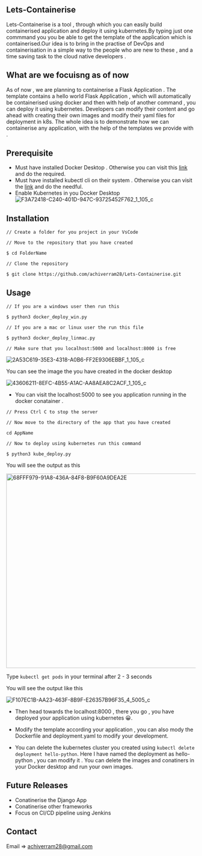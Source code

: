 ## Lets-Containerise

Lets-Containerise is a tool , through which you can easily build containerised application and deploy it using kubernetes.By typing just one commmand you you be able to get the template of the application which is containerised.Our idea is to bring in the practise of DevOps and containerisation in a simple way to the people who are new to these , and a time saving task to the cloud native developers .

## What are we focuisng as of now

As of now , we are planning to containerise a Flask Application . The template contains a hello world Flask Application , which will automatically be containerised using docker and then with help of another command , you can deploy it using kubernetes. Developers can modify their content and go ahead with creating their own images and modify their yaml files for deployment in k8s. The whole idea is to demonstrate how we can containerise any application, with the help of the templates we provide with .

## Prerequisite

- Must have installed Docker Desktop . Otherwise you can visit this [link](https://www.docker.com/products/docker-desktop/) and do the required.
- Must have installed kubectl cli on their system . Otherwise you can visit the [link](https://kubernetes.io/docs/tasks/tools/) and do the needful.
- Enable Kubernetes in you Docker Desktop 
![F3A72418-C240-401D-947C-93725452F762_1_105_c](https://user-images.githubusercontent.com/97288756/209341902-5140e39f-892f-4ab2-9699-3a6d1a18982d.jpeg)


## Installation
```
// Create a folder for you project in your VsCode

// Move to the repository that you have created

$ cd FolderName

// Clone the repository 

$ git clone https://github.com/achiverram28/Lets-Containerise.git

```

## Usage

```
// If you are a windows user then run this 

$ python3 docker_deploy_win.py

// If you are a mac or linux user the run this file 

$ python3 docker_deploy_linmac.py

// Make sure that you localhost:5000 and localhost:8000 is free
```


![2A53C619-35E3-4318-A0B6-FF2E9306EBBF_1_105_c](https://user-images.githubusercontent.com/97288756/209342415-c815f34e-8d72-4f1a-8ee4-d6272f4c1207.jpeg)

You can see the image the you have created in the docker desktop

![43606211-8EFC-4B55-A1AC-AA8AEA8C2ACF_1_105_c](https://user-images.githubusercontent.com/97288756/209342315-2b800253-682a-4951-a576-c3527bd05775.jpeg)

- You can visit the localhost:5000 to see you application running in the docker conatainer . 

```
// Press Ctrl C to stop the server

// Now move to the directory of the app that you have created 

cd AppName 

// Now to deploy using kubernetes run this command

$ python3 kube_deploy.py 

```

You will see the output as this 

<img width="518" alt="68FFF979-91A8-436A-84F8-B9F60A9DEA2E" src="https://user-images.githubusercontent.com/97288756/209343493-515dc7c7-4f8b-4888-8dfb-dab47d0818b6.png">

Type ```kubectl get pods``` in your terminal after 2 - 3 seconds

You will see the output like this 

![F107EC1B-AA23-463F-8B9F-E26357B96F35_4_5005_c](https://user-images.githubusercontent.com/97288756/209343675-93576865-c770-466e-ad54-df10fc52dbd4.jpeg)

- Then head towards the localhost:8000 , there you go , you have deployed your application using kubernetes 😀.

- Modify the template according your application , you can also mody the Dockerfile and deployment.yaml to modify your development.

- You can delete the kubernetes cluster you created using ```kubectl delete deployment hello-python```. Here I have named the deployment as hello-python , you can modify it . You can delete the images and conatiners in your Docker desktop and run your own images.

## Future Releases

- Conatinerise the Django App
- Conatinerise other frameworks
- Focus on CI/CD pipeline using Jenkins

## Contact 

Email => achiverram28@gmail.com




